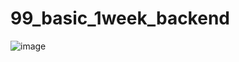 # 99_basic_1week_backend
![image](https://user-images.githubusercontent.com/83463300/194335831-41dceec8-0102-40bb-9c1c-052f145d8d32.png)
